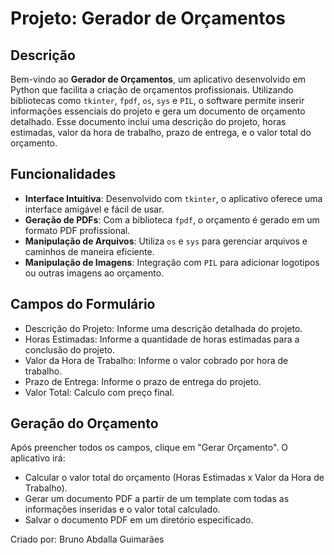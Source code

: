 # Projeto: Gerador de Orçamentos

## Descrição

Bem-vindo ao **Gerador de Orçamentos**, um aplicativo desenvolvido em Python que facilita a criação de orçamentos profissionais. Utilizando bibliotecas como `tkinter`, `fpdf`, `os`, `sys` e `PIL`, o software permite inserir informações essenciais do projeto e gera um documento de orçamento detalhado. Esse documento inclui uma descrição do projeto, horas estimadas, valor da hora de trabalho, prazo de entrega, e o valor total do orçamento.

## Funcionalidades

- **Interface Intuitiva**: Desenvolvido com `tkinter`, o aplicativo oferece uma interface amigável e fácil de usar.
- **Geração de PDFs**: Com a biblioteca `fpdf`, o orçamento é gerado em um formato PDF profissional.
- **Manipulação de Arquivos**: Utiliza `os` e `sys` para gerenciar arquivos e caminhos de maneira eficiente.
- **Manipulação de Imagens**: Integração com `PIL` para adicionar logotipos ou outras imagens ao orçamento.

## Campos do Formulário

- Descrição do Projeto: Informe uma descrição detalhada do projeto.
- Horas Estimadas: Informe a quantidade de horas estimadas para a conclusão do projeto.
- Valor da Hora de Trabalho: Informe o valor cobrado por hora de trabalho.
- Prazo de Entrega: Informe o prazo de entrega do projeto.
- Valor Total: Calculo com preço final.

## Geração do Orçamento

Após preencher todos os campos, clique em "Gerar Orçamento". O aplicativo irá:

- Calcular o valor total do orçamento (Horas Estimadas x Valor da Hora de Trabalho).
- Gerar um documento PDF a partir de um template com todas as informações inseridas e o valor total calculado.
- Salvar o documento PDF em um diretório especificado.

Criado por: Bruno Abdalla Guimarães